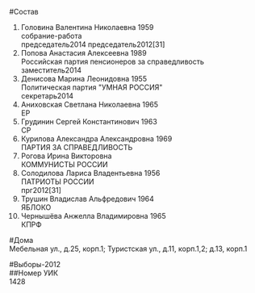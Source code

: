 #Состав  
1. Головина Валентина Николаевна 1959  
    собрание-работа  
    председатель2014 председатель2012[31]  
2. Попова Анастасия Алексеевна 1989  
    Российская партия пенсионеров за справедливость  
    заместитель2014  
3. Денисова Марина Леонидовна 1955  
    Политическая партия "УМНАЯ РОССИЯ"  
    секретарь2014  
4. Аниховская Светлана Николаевна 1965  
    ЕР  
5. Грудинин Сергей Константинович 1963  
    СР  
6. Курилова Александра Александровна 1969  
    ПАРТИЯ ЗА СПРАВЕДЛИВОСТЬ  
7. Рогова Ирина Викторовна  
    КОММУНИСТЫ РОССИИ      
8. Солодилова Лариса Владентьевна 1956  
    ПАТРИОТЫ РОССИИ  
    прг2012[31]  
9. Трушин Владислав Альфредович 1964  
    ЯБЛОКО  
10. Чернышёва Анжелла Владимировна 1965  
    КПРФ  
  
#Дома  
Мебельная ул., д.25, корп.1; Туристская ул., д.11, корп.1,2; д.13, корп.1  
  
#Выборы-2012  
##Номер УИК  
1428  
